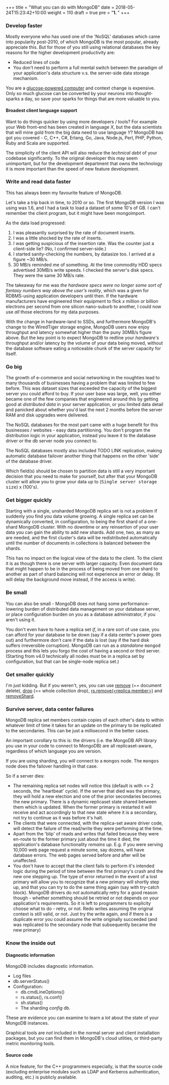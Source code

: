 +++
title = "What you can do with MongoDB"
date = 2018-05-24T15:23:42+10:00
weight = 110
draft =  true
pre = "<b>1. </b>"
+++

### Develop faster

Mostly everyone who has used one of the 'NoSQL' databases which came into popularity post-2010, of which MongoDB is the most popular, already appreciate this. But for those of you still using relational databases the key reasons for the higher development productivity are:

- Reduced lines of code
- You don't need to perform a full mental switch between the paradigm of your application's data structure v.s. the server-side data storage mechanism.

You are a <a href="https://www.ncbi.nlm.nih.gov/pmc/articles/PMC3900881/">glucose-powered computer</a> and context change is expensive. Only so much glucose can be converted by your neurons into thought-sparks a day, so save your sparks for things that are more valuable to you.

#### Broadest client language support

Want to do things quicker by using more developers / tools? For example your Web front-end has been created in language _X_, but the data scientists that will mine gold from the big data need to use language _Y_? MongoDB has got you covered - C, C++, C#, Erlang, Go, Java, Node.js, Perl, PHP, Python, Ruby and Scala are supported.

The simplicity of the client API will also reduce the _technical debt_ of your codebase significantly. To the original developer this may seem unimportant, but for the development department that owns the technology it is more important than the speed of new feature development.

### Write and read data faster

This has always been my favourite feature of MongoDB.

Let's take a trip back in time, to 2010 or so. The first MongoDB version I was using was 1.6, and I had a task to load a dataset of some 10's of GB. I can't remember the client program, but it might have been mongoimport.

As the data load progressed:

1. I was pleasantly surprised by the rate of document inserts.
2. I was a little shocked by the rate of inserts.
3. I was getting suspicious of the insertion rate. Was the counter just a client-side lie? (No, I confirmed server-side.)
4. I started sanity-checking the numbers, by datasize too. I arrived at a figure ~30 MB/s.
5. 30 MB/s reminded me of something. At the time commodity HDD specs advertised 30MB/s write speeds. I checked the server's disk specs. They were the same 30 MB/s rate.

The takeaway for me was _the hardware specs were no longer some sort of fantasy numbers way above the user's reality_, which was a given for RDBMS-using application developers until then. If the hardware manufacturers have engineered their equipment to flick _x_ million or billion electrons per second from one silicon nano-suburb to another, I could now use _all_ those electrons for my data purposes.

With the change in hardware-land to SSDs, and furthermore MongoDB's change to the WiredTiger storage engine, MongoDB users now enjoy throughput and latency somewhat higher than the puny 30MB/s figure above. But the key point is to expect MongoDB to redline your _hardware's_ throughput and/or latency by the volume of _your_ data being moved, without the database software eating a noticeable chunk of the server capacity for itself.

### Go big

The growth of e-commerce and social networking in the noughties lead to many thousands of businesses having a problem that was limited to few before. This was dataset sizes that exceeded the capacity of the biggest server you could afford to buy. If your user base was large, well, you either became one of the few companies that engineered around this by getting good at _distributed data_ in your server application, or you limited data detail and panicked about whether you'd last the next 2 months before the server RAM and disk upgrades were delivered.

The NoSQL databases for the most part came with a huge benefit for this businesses / websites - easy data partitioning. You don't program the distribution logic in your application, instead you leave it to the database driver or the db server node you connect to.

The NoSQL databases mostly also included TODO LINK replication, making automatic database failover another thing that happens on the other 'side' of the database driver.

Which field(s) should be chosen to partition data is still a very important decision that you need to make for yourself, but after that your MongoDB cluster will allow you to grow your data up to (<tt>Single server storage size</tt>) x (100's).

### Get bigger quickly 

Starting with a single, unsharded MongoDB replica set is not a problem if suddenly you find you data volume growing. A single replica set can be dynamically converted, in configuration, to being the first shard of a one-shard MongoDB cluster. With no downtime or any reinsertion of your user data you can gain the ability to add new shards. Add one, two, as many as are needed, and the first cluster's data will be redistributed automatically until the number of documents in collections is balanced between the shards.

This has no impact on the logical view of the data to the client. To the client it is as though there is one server with larger capacity. Even document data that might happen to be in the process of being moved from one shard to another as part of shard balancing will not experience an error or delay. (It will delay the background move instead, if the access is write).

### Be small

You can also be small - MongoDB does not hang some performance-lowering burden of distributed data management on your database server, or place configuration burden on you as a database administrator, if you aren't using it.

You don't even have to have a replica set _if_, in a rare sort of use case, you can afford for your database to be down (say if a data center's power goes out) and furthermore don't care if the data is lost (say if the hard disk suffers irreversible corruption). MongoDB can run as a _standalone_ <tt>mongod</tt> process and this lets you forgo the cost of having a second or third server. (Starting from v4.0 technically all nodes must be in a replica set by configuration, but that can be single-node replica set.)

### Get smaller quickly

I'm just kidding. But if you weren't, yes, you can use <a href="https://docs.mongodb.com/manual/reference/method/db.collection.remove/">remove</a> (== document delete), <a href="https://docs.mongodb.com/manual/reference/method/db.collection.drop/">drop</a> (== whole collection drop), <a href="https://docs.mongodb.com/manual/reference/method/rs.remove/">rs.remove(&lt;replica member&gt;)</a> and <a href="https://docs.mongodb.com/manual/reference/command/removeShard/">removeShard</a>.

### Survive server, data center failures

MongoDB replica set members contain copies of each other's data to within whatever limit of time it takes for an update on the primary to be replicated to the secondaries. This can be just a millisecond in the better cases.

An important corollary to this is: the drivers (i.e. the MongoDB API library you use in your code to connect to MongoDB) are all replicaset-aware, regardless of which language you are version.

If you are using sharding, you will connect to a <tt>mongos</tt> node. The <tt>mongos</tt> node does the failover handling in that case.

So if a server dies:

- The remaining replica set nodes will notice this (default is with <= 2 seconds, the 'heartbeat' cycle). If the server that died was the primary, they will hold a new election and one of the prior secondaries becomes the new primary. There is a dynamic replicaset state shared between them which is updated. When the former primary is restarted it will receive and act accordingly to that new state where it is a secondary, not try to continue as it was before it's halt.
- The clients that were connected, with the replica-set aware driver code, will detect the failure of the read/write they were performing at the time.
- Apart from the 'blip' of reads and writes that failed because they were en-route to the former primary just about the time it died, the application's database functionality _remains up_.
E.g. if you were serving 10,000 web page request a minute some, say dozens, will have database errors. The web pages served before and after will be unaffected.
- You don't have to accept that the client fails to perform it's intended logic during the period of time between the first primary's crash and the new one stepping up. The type of error returned in the event of a lost primary will allow you to recognize that a new primary will shortly step up, and that you can try to do the same thing again (say with try-catch block). MongoDB drivers do _not_ automatically retry for a good reason though - whether something should be retried or not depends on your application's requirements. So it is left to programmers to explicity choose what to do - retry, or not. Redo writes assuming the original context is still valid, or not. Just try the write again, and if there is a duplicate error you could assume the write originally succeeded (and was replicated to the secondary node that subsequently became the new primary)

### Know the inside out

#### Diagnostic information 

MongoDB includes diagnostic information.

- Log files
- db.serverStatus()
- Configuration:
  - db.cmdLineOptions()
  - rs.status(), rs.conf()
  - sh.status()
  - The sharding _config_ db.

These are evidence you can examine to learn a _lot_ about the state of your MongoDB instances. 

Graphical tools are _not_ included in the normal server and client installation packages, but you can find them in MongoDB's cloud utlities, or third-party metric monitoring tools.

#### Source code

A nice feature, for the C++ programmers especially, is that the source code (excluding enterprise modules such as LDAP and Kerberos authentication, auditing, etc.) is publicly available.

